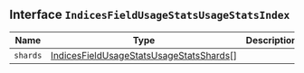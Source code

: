 ## Interface `IndicesFieldUsageStatsUsageStatsIndex`

| Name | Type | Description |
| - | - | - |
| `shards` | [IndicesFieldUsageStatsUsageStatsShards](./IndicesFieldUsageStatsUsageStatsShards.md)[] | &nbsp; |
